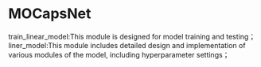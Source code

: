 # MOCapsNet
train_linear_model:This module is designed for model training and testing；
liner_model:This module includes detailed design and implementation of various modules of the model, including hyperparameter settings；
